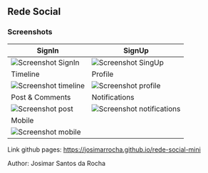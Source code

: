 ## Rede Social

### Screenshots

| SignIn | SignUp |
|------- | ------ |
|![Screenshot SignIn](https://res.cloudinary.com/josimar/image/upload/v1570901498/screenshots/login_isi4hl.png)|![Screenshot SingUp](https://res.cloudinary.com/josimar/image/upload/v1570901861/screenshots/register_lxsjuu.png)|
| Timeline | Profile |
|![Screenshot timeline](https://res.cloudinary.com/josimar/image/upload/v1570902138/screenshots/timeline_gw9aji.png)|![Screenshot profile](https://res.cloudinary.com/josimar/image/upload/v1570902531/screenshots/profile_imvodx.png)|
| Post & Comments | Notifications |
|![Screenshot post](https://res.cloudinary.com/josimar/image/upload/v1570902986/screenshots/post_rktkxj.png)|![Screenshot notifications](https://res.cloudinary.com/josimar/image/upload/v1570903591/screenshots/notifications_uywvkh.png)|
| Mobile |  |
|![Screenshot mobile](https://res.cloudinary.com/josimar/image/upload/v1570904539/screenshots/mobile_pupivg.png)| |

Link github pages: https://josimarrocha.github.io/rede-social-mini

Author: Josimar Santos da Rocha
